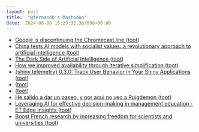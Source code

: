 ```yaml
---
layout: post
title:  "@fernand0's Mastodon"
date:  2024-08-08 15:29:32.367000+00:00
---
```

*  [Google is discontinuing the Chromecast line ](https://www.theverge.com/2024/8/6/24214471/google-chromecast-line-discontinue) ([toot](https://mastodon.social/@fernand0/112927111405023142))
*  [China tests AI models with socialist values: a revolutionary approach to artificial intelligence ](https://www.thenational-somaliland.com/china-tests-ai-models-with-socialist-values-a-revolutionary-approach-to-artificial-intelligence) ([toot](https://mastodon.social/@fernand0/112926864556616273))
*  [The Dark Side of Artificial Intelligence ](https://technative.io/the-dark-side-of-artificial-intelligence) ([toot](https://mastodon.social/@fernand0/112926708965254244))
*  [How we improved availability through iterative simplification ](https://github.blog/engineering/engineering-principles/how-we-improved-availability-through-iterative-simplification) ([toot](https://mastodon.social/@fernand0/112926433112771568))
*  [{shiny.telemetry} 0.3.0: Track User Behavior in Your Shiny Applications ](https://www.appsilon.com/post/shiny-telemetry-0-3-0-updat) ([toot](https://mastodon.social/@fernand0/112926225789548033))
*  [ ](https://mastodon.manalejandro.com/@ale) ([toot](https://mastodon.social/@fernand0/112926221303595044))
*  [ ](https://mastodon.manalejandro.com/@ale) ([toot](https://mastodon.social/@fernand0/112926194112194683))
*  [He salido a dar un paseo, y por aquí no veo a Puigdemon ](https://mastodon.social/@fernand0/112926009365741567) ([toot](https://mastodon.social/@fernand0/112926009365741567))
*  [Leveraging AI for effective decision-making in management education - ET Edge Insights  ](https://etedge-insights.com/technology/artificial-intelligence/leveraging-ai-for-effective-decision-making-in-management-education/) ([toot](https://mastodon.social/@fernand0/112925866090632930))
*  [Boost French research by increasing freedom for scientists and universities ](https://www.nature.com/articles/d41586-024-02382-) ([toot](https://mastodon.social/@fernand0/112925659314135181))
